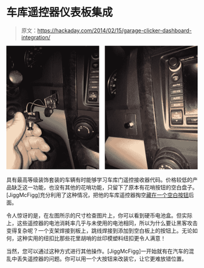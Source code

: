 # 车库遥控器仪表板集成

> 原文：<https://hackaday.com/2014/02/15/garage-clicker-dashboard-integration/>

![garagedoor-opener-in-dash](img/7a569651410b0e62be567901919db7e8.png)

具有最高等级装饰套装的车辆有时能够学习车库门遥控接收器代码。价格较低的产品缺乏这一功能，也没有其他的花哨功能，只留下了原本有花哨按钮的空白盘子。[JiggMcFigg]充分利用了这种情况，把他的车库遥控器掏空[藏在一个空白按钮](http://www.instructables.com/id/How-to-install-a-Garage-Door-opener-in-a-dashboard/)后面。

令人惊讶的是，在左图所示的尺寸检查图片上，你可以看到硬币电池盒。但实际上，这些遥控器的电池消耗率几乎与未使用的电池相同，所以为什么要让黑客攻击变得复杂呢？一个支架焊接到板上，跳线焊接到添加到空白板上的按钮上。无论如何，这种实用的纽扣比那些花里胡哨的丝印模塑料纽扣更令人满意！

当然，您可以通过这种方式进行其他操作。[JiggMcFigg]一开始就有在汽车的混乱中丢失遥控器的问题。你可以用一个大按钮来改装它，让它更难放错位置。